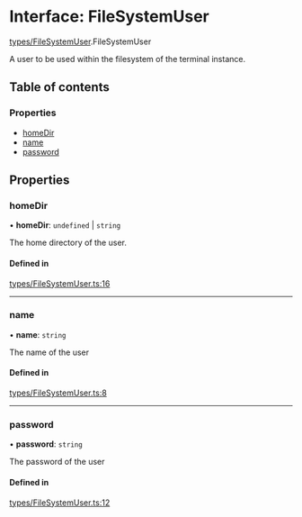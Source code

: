 # Interface: FileSystemUser

[types/FileSystemUser](../wiki/types.FileSystemUser).FileSystemUser

A user to be used within the filesystem of the terminal instance.

## Table of contents

### Properties

- [homeDir](../wiki/types.FileSystemUser.FileSystemUser#homedir)
- [name](../wiki/types.FileSystemUser.FileSystemUser#name)
- [password](../wiki/types.FileSystemUser.FileSystemUser#password)

## Properties

### homeDir

• **homeDir**: `undefined` \| `string`

The home directory of the user.

#### Defined in

[types/FileSystemUser.ts:16](https://github.com/LucEnden/unix-terminal-emulator/blob/8f4f902/src/types/FileSystemUser.ts#L16)

___

### name

• **name**: `string`

The name of the user

#### Defined in

[types/FileSystemUser.ts:8](https://github.com/LucEnden/unix-terminal-emulator/blob/8f4f902/src/types/FileSystemUser.ts#L8)

___

### password

• **password**: `string`

The password of the user

#### Defined in

[types/FileSystemUser.ts:12](https://github.com/LucEnden/unix-terminal-emulator/blob/8f4f902/src/types/FileSystemUser.ts#L12)
